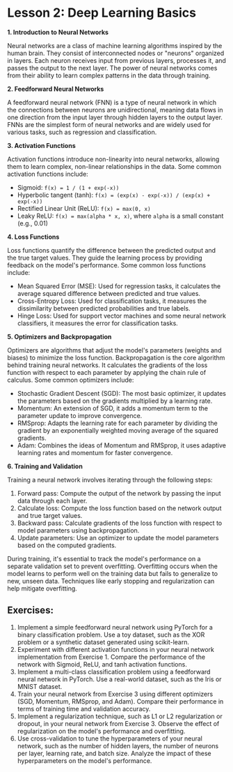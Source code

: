 # Lesson 2: Deep Learning Basics

**1. Introduction to Neural Networks**

Neural networks are a class of machine learning algorithms inspired by the human brain. They consist of interconnected nodes or "neurons" organized in layers. Each neuron receives input from previous layers, processes it, and passes the output to the next layer. The power of neural networks comes from their ability to learn complex patterns in the data through training.

**2. Feedforward Neural Networks**

A feedforward neural network (FNN) is a type of neural network in which the connections between neurons are unidirectional, meaning data flows in one direction from the input layer through hidden layers to the output layer. FNNs are the simplest form of neural networks and are widely used for various tasks, such as regression and classification.

**3. Activation Functions**

Activation functions introduce non-linearity into neural networks, allowing them to learn complex, non-linear relationships in the data. Some common activation functions include:



* Sigmoid: `f(x) = 1 / (1 + exp(-x))`
* Hyperbolic tangent (tanh): `f(x) = (exp(x) - exp(-x)) / (exp(x) + exp(-x))`
* Rectified Linear Unit (ReLU): `f(x) = max(0, x)`
* Leaky ReLU: `f(x) = max(alpha * x, x)`, where `alpha` is a small constant (e.g., 0.01)

**4. Loss Functions**

Loss functions quantify the difference between the predicted output and the true target values. They guide the learning process by providing feedback on the model's performance. Some common loss functions include:



* Mean Squared Error (MSE): Used for regression tasks, it calculates the average squared difference between predicted and true values.
* Cross-Entropy Loss: Used for classification tasks, it measures the dissimilarity between predicted probabilities and true labels.
* Hinge Loss: Used for support vector machines and some neural network classifiers, it measures the error for classification tasks.

**5. Optimizers and Backpropagation**

Optimizers are algorithms that adjust the model's parameters (weights and biases) to minimize the loss function. Backpropagation is the core algorithm behind training neural networks. It calculates the gradients of the loss function with respect to each parameter by applying the chain rule of calculus. Some common optimizers include:



* Stochastic Gradient Descent (SGD): The most basic optimizer, it updates the parameters based on the gradients multiplied by a learning rate.
* Momentum: An extension of SGD, it adds a momentum term to the parameter update to improve convergence.
* RMSprop: Adapts the learning rate for each parameter by dividing the gradient by an exponentially weighted moving average of the squared gradients.
* Adam: Combines the ideas of Momentum and RMSprop, it uses adaptive learning rates and momentum for faster convergence.

**6. Training and Validation**

Training a neural network involves iterating through the following steps:



1. Forward pass: Compute the output of the network by passing the input data through each layer.
2. Calculate loss: Compute the loss function based on the network output and true target values.
3. Backward pass: Calculate gradients of the loss function with respect to model parameters using backpropagation.
4. Update parameters: Use an optimizer to update the model parameters based on the computed gradients.

During training, it's essential to track the model's performance on a separate validation set to prevent overfitting. Overfitting occurs when the model learns to perform well on the training data but fails to generalize to new, unseen data. Techniques like early stopping and regularization can help mitigate overfitting.

## **Exercises:**

1. Implement a simple feedforward neural network using PyTorch for a binary classification problem. Use a toy dataset, such as the XOR problem or a synthetic dataset generated using scikit-learn.
2. Experiment with different activation functions in your neural network implementation from Exercise 1. Compare the performance of the network with Sigmoid, ReLU, and tanh activation functions.
3. Implement a multi-class classification problem using a feedforward neural network in PyTorch. Use a real-world dataset, such as the Iris or MNIST dataset.
4. Train your neural network from Exercise 3 using different optimizers (SGD, Momentum, RMSprop, and Adam). Compare their performance in terms of training time and validation accuracy.
5. Implement a regularization technique, such as L1 or L2 regularization or dropout, in your neural network from Exercise 3. Observe the effect of regularization on the model's performance and overfitting.
6. Use cross-validation to tune the hyperparameters of your neural network, such as the number of hidden layers, the number of neurons per layer, learning rate, and batch size. Analyze the impact of these hyperparameters on the model's performance.